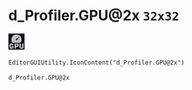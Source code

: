 # d_Profiler.GPU@2x `32x32`
<img src="/img/d_Profiler.GPU@2x.png" width=32 height=32>

``` CSharp
EditorGUIUtility.IconContent("d_Profiler.GPU@2x")
```
```
d_Profiler.GPU@2x
```

